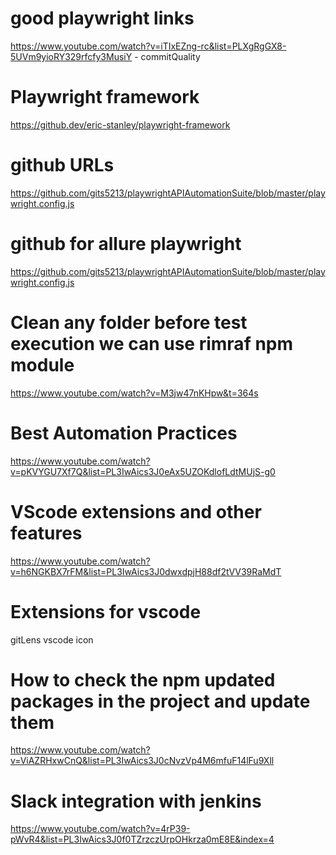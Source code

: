 # good playwright links
https://www.youtube.com/watch?v=iTIxEZng-rc&list=PLXgRgGX8-5UVm9yioRY329rfcfy3MusiY - commitQuality
# Playwright framework
https://github.dev/eric-stanley/playwright-framework
# github URLs
https://github.com/gits5213/playwrightAPIAutomationSuite/blob/master/playwright.config.js
# github for allure playwright
https://github.com/gits5213/playwrightAPIAutomationSuite/blob/master/playwright.config.js
# Clean any folder before test execution we can use rimraf npm module
https://www.youtube.com/watch?v=M3jw47nKHpw&t=364s
# Best Automation Practices
https://www.youtube.com/watch?v=pKVYGU7Xf7Q&list=PL3IwAics3J0eAx5UZOKdlofLdtMUjS-g0
# VScode extensions and other features
https://www.youtube.com/watch?v=h6NGKBX7rFM&list=PL3IwAics3J0dwxdpjH88df2tVV39RaMdT
# Extensions for vscode
gitLens
vscode icon
# How to check the npm updated packages in the project and update them
https://www.youtube.com/watch?v=ViAZRHxwCnQ&list=PL3IwAics3J0cNvzVp4M6mfuF14lFu9Xll

# Slack integration with jenkins
https://www.youtube.com/watch?v=4rP39-pWvR4&list=PL3IwAics3J0f0TZrzczUrpOHkrza0mE8E&index=4



